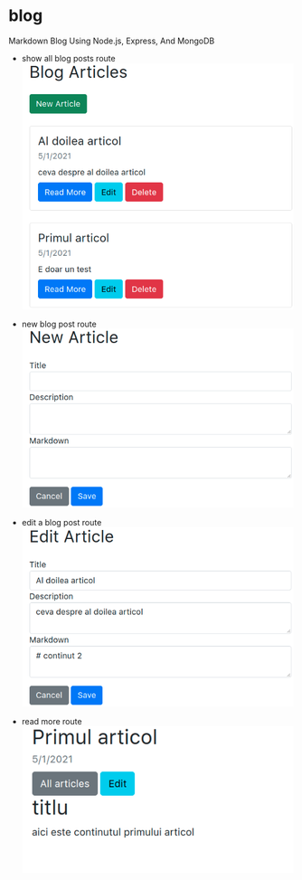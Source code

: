 # blog
Markdown Blog Using Node.js, Express, And MongoDB

- show all blog posts route
![alt text](./pics/index.png)

- new blog post route
![alt text](./pics/new.png)

- edit a blog post route
![alt text](./pics/edit.png)

- read more route
![alt text](./pics/read_more.png)
